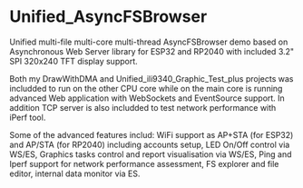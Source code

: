 # Unified_AsyncFSBrowser
Unified multi-file multi-core multi-thread AsyncFSBrowser demo based on Asynchronous Web Server library for ESP32 and RP2040 with included 3.2" SPI 320x240 TFT display support.

Both my DrawWithDMA and  Unified_ili9340_Graphic_Test_plus projects was includded to run on the other CPU core while on the main core is running advanced Web application with WebSockets and EventSource support. In addition TCP server is also includded to test network performance with iPerf tool.

Some of the advanced features includ: WiFi support as AP+STA (for ESP32) and AP/STA (for RP2040) including accounts setup, LED On/Off control via WS/ES, Graphics tasks control and report visualisation via WS/ES, Ping and Iperf support for network performance assessment, FS explorer and file editor, internal data monitor via ES.

